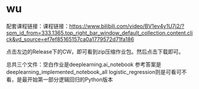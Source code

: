 # wu

配套课程链接：课程链接：https://www.bilibili.com/video/BV1ev4y1U7j2/?spm_id_from=333.1365.top_right_bar_window_default_collection.content.click&vd_source=ef7ef85165157ca0a1779572d71fa186

点击左边的Release下的CW，即可看到zip压缩作业包。然后点击下载即可。

总共三个文件：空白作业是deeplearning.ai_notebook 参考答案是deeplearning_implemented_notebook_all logistic_regression则是可看可不看，是最开始第一部分逻辑回归的Python版本
